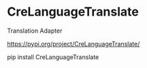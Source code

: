 # CreLanguageTranslate
Translation Adapter

https://pypi.org/project/CreLanguageTranslate/


pip install CreLanguageTranslate





